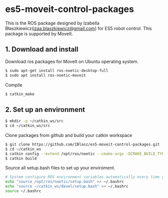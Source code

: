 # es5-moveit-control-packages
This is the ROS package designed by Izabella Błaszkiewicz(izaa.blaszkiewicz@gmail.com) for ES5 robot control. This package is supported by MoveIt.

## 1. Download and install
Download ros packages for MoveIt on Ubuntu operating system.
```bash
$ sudo apt-get install ros-noetic-desktop-full
$ sudo apt install ros-noetic-moveit
```

Compile
```bash
$ catkin_make
```

## 2. Set up an environment
```bash
$ mkdir -p ~/catkin_ws/src
$ cd ~/catkin_ws/src
```

Clone packages from github and build your catkin workspace

```bash
$ git clone https://github.com/IBlasz/es5-moveit-control-packages.git
$ cd ~/catkin_ws
$ catkin config --extend /opt/ros/noetic --cmake-args -DCMAKE_BUILD_TYPE=Release
$ catkin build
```

Source all setup.bash files to set up your enviroment.
```bash
# System configure ROS environment variables automatically every time you open a ternimal
echo "source /opt/ros/noetic/setup.bash" >> ~/.bashrc
echo "source ~/catkin_ws/devel/setup.bash" >> ~/.bashrc
source ~/.bashrc
```
